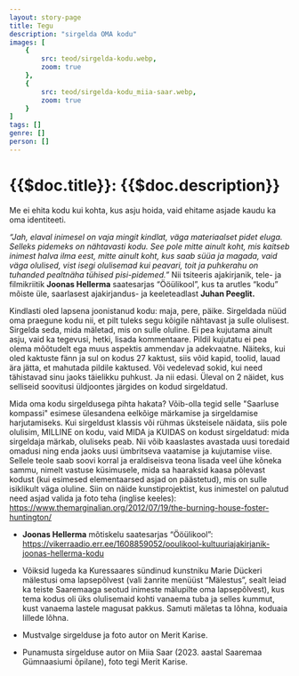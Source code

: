 ```yaml
---
layout: story-page
title: Tegu
description: "sirgelda OMA kodu"
images: [
    {
        src: teod/sirgelda-kodu.webp,
        zoom: true
    },
    {
        src: teod/sirgelda-kodu_miia-saar.webp,
        zoom: true
    }
]
tags: []
genre: []
person: []
---
```


# {{$doc.title}}: {{$doc.description}}

Me ei ehita kodu kui kohta, kus asju hoida, vaid ehitame asjade kaudu ka oma identiteeti. 

*“Jah, elaval inimesel on vaja mingit kindlat, väga materiaalset pidet eluga. Selleks pidemeks on nähtavasti kodu. See pole mitte ainult koht, mis kaitseb inimest halva ilma eest, mitte ainult koht, kus saab süüa ja magada, vaid väga olulised, vist isegi olulisemad kui peavari, toit ja puhkerahu on tuhanded pealtnäha tühised pisi-pidemed.”* Nii tsiteeris ajakirjanik, tele- ja filmikriitik **Joonas Hellerma** saatesarjas “Ööülikool”, kus ta arutles “kodu” mõiste üle, saarlasest ajakirjandus- ja keeleteadlast **Juhan Peeglit.**


Kindlasti oled lapsena joonistanud kodu: maja, pere, päike. Sirgeldada nüüd oma praegune kodu nii, et pilt tuleks segu kõigile nähtavast ja sulle olulisest. Sirgelda seda, mida mäletad, mis on sulle oluline. Ei pea kujutama ainult asju, vaid ka tegevusi, hetki, lisada kommentaare. Pildil kujutatu ei pea olema mõõtudelt ega muus aspektis ammendav ja adekvaatne. Näiteks, kui oled kaktuste fänn ja sul on kodus 27 kaktust, siis võid kapid, toolid, lauad ära jätta, et mahutada pildile kaktused. Või vedelevad sokid, kui need tähistavad sinu jaoks täielikku puhkust. Ja nii edasi. Üleval on 2 näidet, kus selliseid soovitusi üldjoontes järgides on kodud sirgeldatud.

Mida oma kodu sirgeldusega pihta hakata? Võib-olla tegid selle "Saarluse kompassi" esimese ülesandena eelkõige märkamise ja sirgeldamise harjutamiseks. Kui sirgeldust klassis või rühmas üksteisele näidata, siis pole olulisim, MILLINE on kodu, vaid MIDA ja KUIDAS on kodust sirgeldatud: mida sirgeldaja märkab, oluliseks peab. Nii võib kaaslastes avastada uusi toredaid omadusi ning enda jaoks uusi ümbritseva vaatamise ja kujutamise viise. Sellele teole saab soovi korral ja eraldiseisva teona lisada veel ühe kõneka sammu, nimelt vastuse küsimusele, mida sa haaraksid kaasa põlevast kodust (kui esimesed elementaarsed asjad on päästetud), mis on sulle isiklikult väga oluline. Siin on näide kunstiprojektist, kus inimestel on palutud need asjad valida ja foto teha (inglise keeles): https://www.themarginalian.org/2012/07/19/the-burning-house-foster-huntington/


<details-wrapper summary="Lisaks" icon="icon-park-outline:six-points">

- **Joonas Hellerma** mõtiskelu saatesarjas “Ööülikool”:
https://vikerraadio.err.ee/1608859052/ooulikool-kultuuriajakirjanik-joonas-hellerma-kodu
- Võiksid lugeda ka Kuressaares sündinud kunstniku Marie Dückeri mälestusi oma lapsepõlvest (vali žanrite menüüst “Mälestus”, sealt leiad ka teiste Saaremaaga seotud inimeste mälupilte oma lapsepõlvest), kus tema kodus oli üks olulisemaid kohti vanaema tuba ja selles kummut, kust vanaema lastele magusat pakkus. Samuti mäletas ta lõhna, koduaia lillede lõhna.


- Mustvalge sirgelduse ja foto autor on Merit Karise.
- Punamusta sirgelduse autor on Miia Saar (2023. aastal Saaremaa Gümnaasiumi õpilane), foto tegi Merit Karise.

</details-wrapper>

